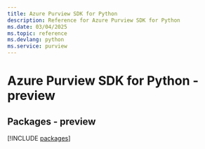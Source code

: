 ```yaml
---
title: Azure Purview SDK for Python
description: Reference for Azure Purview SDK for Python
ms.date: 03/04/2025
ms.topic: reference
ms.devlang: python
ms.service: purview
---
```

# Azure Purview SDK for Python - preview
## Packages - preview
[!INCLUDE [packages](purview-index.md)]